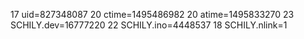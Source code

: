17 uid=827348087
20 ctime=1495486982
20 atime=1495833270
23 SCHILY.dev=16777220
22 SCHILY.ino=4448537
18 SCHILY.nlink=1
